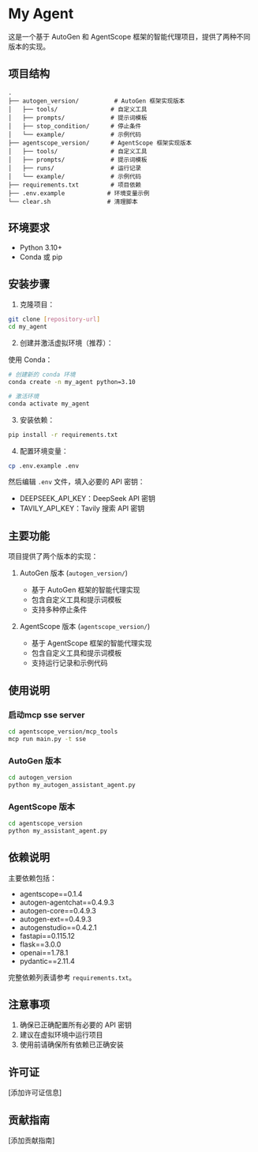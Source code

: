# My Agent

这是一个基于 AutoGen 和 AgentScope 框架的智能代理项目，提供了两种不同版本的实现。

## 项目结构

```
.
├── autogen_version/          # AutoGen 框架实现版本
│   ├── tools/               # 自定义工具
│   ├── prompts/             # 提示词模板
│   ├── stop_condition/      # 停止条件
│   └── example/             # 示例代码
├── agentscope_version/      # AgentScope 框架实现版本
│   ├── tools/               # 自定义工具
│   ├── prompts/             # 提示词模板
│   ├── runs/                # 运行记录
│   └── example/             # 示例代码
├── requirements.txt         # 项目依赖
├── .env.example            # 环境变量示例
└── clear.sh                # 清理脚本
```

## 环境要求

- Python 3.10+
- Conda 或 pip

## 安装步骤

1. 克隆项目：
```bash
git clone [repository-url]
cd my_agent
```

2. 创建并激活虚拟环境（推荐）：

使用 Conda：
```bash
# 创建新的 conda 环境
conda create -n my_agent python=3.10

# 激活环境
conda activate my_agent
```

3. 安装依赖：
```bash
pip install -r requirements.txt
```

4. 配置环境变量：
```bash
cp .env.example .env
```
然后编辑 `.env` 文件，填入必要的 API 密钥：
- DEEPSEEK_API_KEY：DeepSeek API 密钥
- TAVILY_API_KEY：Tavily 搜索 API 密钥

## 主要功能

项目提供了两个版本的实现：

1. AutoGen 版本 (`autogen_version/`)
   - 基于 AutoGen 框架的智能代理实现
   - 包含自定义工具和提示词模板
   - 支持多种停止条件

2. AgentScope 版本 (`agentscope_version/`)
   - 基于 AgentScope 框架的智能代理实现
   - 包含自定义工具和提示词模板
   - 支持运行记录和示例代码

## 使用说明
### 启动mcp sse server
```bash
cd agentscope_version/mcp_tools
mcp run main.py -t sse
```

### AutoGen 版本

```bash
cd autogen_version
python my_autogen_assistant_agent.py
```

### AgentScope 版本

```bash
cd agentscope_version
python my_assistant_agent.py
```

## 依赖说明

主要依赖包括：
- agentscope==0.1.4
- autogen-agentchat==0.4.9.3
- autogen-core==0.4.9.3
- autogen-ext==0.4.9.3
- autogenstudio==0.4.2.1
- fastapi==0.115.12
- flask==3.0.0
- openai==1.78.1
- pydantic==2.11.4

完整依赖列表请参考 `requirements.txt`。

## 注意事项

1. 确保已正确配置所有必要的 API 密钥
2. 建议在虚拟环境中运行项目
3. 使用前请确保所有依赖已正确安装

## 许可证

[添加许可证信息]

## 贡献指南

[添加贡献指南]
